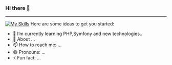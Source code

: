 ### Hi there 👋
----

[![My Skills](https://skillicons.dev/icons?i=js,nextjs,react,,reduxnodejs,rabbitmq,pug,html,css,bootstrap,mongodb,mysql,docker,express,firebase,git,heroku,babel)](https://skillicons.dev)
Here are some ideas to get you started:


- 🌱 I’m currently learning PHP,Symfony and new technologies..
- 💬 About ...
- 📫 How to reach me: ...
- 😄 Pronouns: ...
- ⚡ Fun fact: ...


